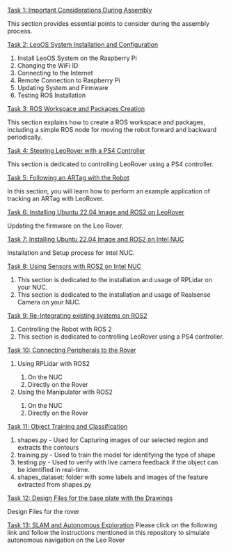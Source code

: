 
[Task 1: Important Considerations During Assembly](Task1_Assembly)


This section provides essential points to consider during the assembly process.

[Task 2: LeoOS System Installation and Configuration](Task2_Robot_Software)


<ol>
<li>Install LeoOS System on the Raspberry Pi</li>
<li>Changing the WiFi ID</li>
<li>Connecting to the Internet</li>
<li>Remote Connection to Raspberry Pi</li>
<li>Updating System and Firmware</li>
<li>Testing ROS Installation</li>
</ol>

[Task 3: ROS Workspace and Packages Creation](Task3_Basic_ROS)

This section explains how to create a ROS workspace and packages, including a simple ROS node for moving the robot forward and backward periodically.

[Task 4: Steering LeoRover with a PS4 Controller](Task4_Steering_with_joystick)

This section is dedicated to controlling LeoRover using a PS4 controller.

[Task 5: Following an ARTag with the Robot](Task5_Follow_ARTag)

In this section, you will learn how to perform an example application of tracking an ARTag with LeoRover.

[Task 6: Installing Ubuntu 22.04 Image and ROS2 on LeoRover](Task6_Installing_ROS2)

Updating the firmware on the Leo Rover.

[Task 7: Installing Ubuntu 22.04 Image and ROS2 on Intel NUC](Task7_Intel_NUC_Setup)

Installation and Setup process for Intel NUC.

[Task 8: Using Sensors with ROS2 on Intel NUC](Task8_Using_Sensors)
<ol>
  <li>This section is dedicated to the installation and usage of RPLidar on your NUC.</li>
  <li>This section is dedicated to the installation and usage of Realsense Camera on your NUC.</li>
</ol>

[Task 9: Re-Integrating existing systems on ROS2](Task%209_Integration)
<ol>
  <li>Controlling the Robot with ROS 2</li>
  <li>This section is dedicated to controlling LeoRover using a PS4 controller.</li>
</ol>

[Task 10: Connecting Peripherals to the Rover](Task%2010_Peripherals)
<ol>
  <li>Using RPLidar with ROS2</li>
  <ol> 
  <li>On the NUC</li>
  <li>Directly on the Rover</li>
  </ol>
  <li>Using the Manipulator with ROS2</li>
  <ol> 
  <li>On the NUC</li>
  <li>Directly on the Rover</li>
  </ol>
</ol>


[Task 11: Object Training and Classification](Task%2011_ObjectIdentification)
<ol>
  <li>shapes.py -  Used for Capturing images of our selected region and extracts  the contours</li>
  <li>training.py - Used to train the model for identifying the type of shape</li>
  <li>testing.py - Used to verify with live camera feedback if the object can be identified in real-time.</li>
  <li>shapes_dataset: folder with some labels and images of the feature extracted from shapes.py</li>
</ol>

[Task 12: Design Files for the base plate with the Drawings](Task%2012_Design%20Files)

Design Files for the rover

[Task 13: SLAM and Autonomous Exploration](https://github.com/Team-7-UOM/LEO-SLAM)
Please click on the following link and follow the instructions mentioned in this repository to simulate autonomous navigation on the Leo Rover

